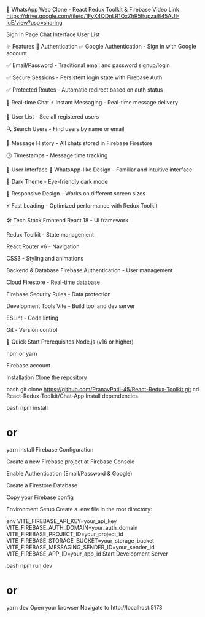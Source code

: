 💬 WhatsApp Web Clone - React Redux Toolkit & Firebase
Video Link
https://drive.google.com/file/d/1FyX4QDnLR1QxZhR5Eupzai845AUI-luE/view?usp=sharing

Sign In Page	Chat Interface	User List

✨ Features
🔐 Authentication
✅ Google Authentication - Sign in with Google account

✅ Email/Password - Traditional email and password signup/login

✅ Secure Sessions - Persistent login state with Firebase Auth

✅ Protected Routes - Automatic redirect based on auth status

💬 Real-time Chat
⚡ Instant Messaging - Real-time message delivery

👥 User List - See all registered users

🔍 Search Users - Find users by name or email

💾 Message History - All chats stored in Firebase Firestore

🕒 Timestamps - Message time tracking

🎨 User Interface
🎯 WhatsApp-like Design - Familiar and intuitive interface

🌙 Dark Theme - Eye-friendly dark mode

📱 Responsive Design - Works on different screen sizes

⚡ Fast Loading - Optimized performance with Redux Toolkit

🛠️ Tech Stack
Frontend
React 18 - UI framework

Redux Toolkit - State management

React Router v6 - Navigation

CSS3 - Styling and animations

Backend & Database
Firebase Authentication - User management

Cloud Firestore - Real-time database

Firebase Security Rules - Data protection

Development Tools
Vite - Build tool and dev server

ESLint - Code linting

Git - Version control

🚀 Quick Start
Prerequisites
Node.js (v16 or higher)

npm or yarn

Firebase account

Installation
Clone the repository

bash
git clone https://github.com/PranavPatil-45/React-Redux-Toolkit.git
cd React-Redux-Toolkit/Chat-App
Install dependencies

bash
npm install
# or
yarn install
Firebase Configuration

Create a new Firebase project at Firebase Console

Enable Authentication (Email/Password & Google)

Create a Firestore Database

Copy your Firebase config

Environment Setup
Create a .env file in the root directory:

env
VITE_FIREBASE_API_KEY=your_api_key
VITE_FIREBASE_AUTH_DOMAIN=your_auth_domain
VITE_FIREBASE_PROJECT_ID=your_project_id
VITE_FIREBASE_STORAGE_BUCKET=your_storage_bucket
VITE_FIREBASE_MESSAGING_SENDER_ID=your_sender_id
VITE_FIREBASE_APP_ID=your_app_id
Start Development Server

bash
npm run dev
# or
yarn dev
Open your browser
Navigate to http://localhost:5173

